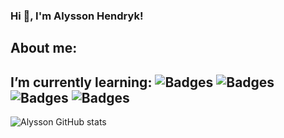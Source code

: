 ### Hi 👋, I'm Alysson Hendryk!

## About me:
## I’m currently learning:  ![Badges](https://img.shields.io/badge/Flutter-02569B?style=for-the-badge&logo=flutter&logoColor=white)   ![Badges](https://img.shields.io/badge/HTML5-E34F26?style=for-the-badge&logo=html5&logoColor=white) ![Badges](https://img.shields.io/badge/CSS3-1572B6?style=for-the-badge&logo=css3&logoColor=white) ![Badges](https://img.shields.io/badge/JavaScript-F7DF1E?style=for-the-badge&logo=javascript&logoColor=black)



![Alysson GitHub stats](https://github-readme-stats.vercel.app/api?username=AlyssonHendryk&show_icons=true&theme=radical)
